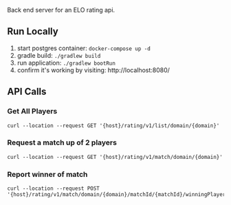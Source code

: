 
Back end server for an ELO rating api.


## Run Locally

1. start postgres container: `docker-compose up -d`
2. gradle build: `./gradlew build`
3. run application: `./gradlew bootRun`
4. confirm it's working by visiting: http://localhost:8080/

## API Calls

### Get All Players

```
curl --location --request GET '{host}/rating/v1/list/domain/{domain}'
```

### Request a match up of 2 players

```
curl --location --request GET '{host}/rating/v1/match/domain/{domain}'
```

### Report winner of match

```
curl --location --request POST '{host}/rating/v1/match/domain/{domain}/matchId/{matchId}/winningPlayerId/{winningPlayerId}'
```